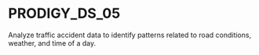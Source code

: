 # PRODIGY_DS_05
Analyze traffic accident data to identify patterns related to road conditions, weather, and time of a day.
